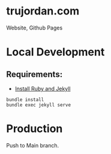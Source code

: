 # trujordan.com
Website, Github Pages

# Local Development

## Requirements:
- [Install Ruby and Jekyll](https://jekyllrb.com/docs/installation/)

```
bundle install
bundle exec jekyll serve
```

# Production

Push to Main branch.